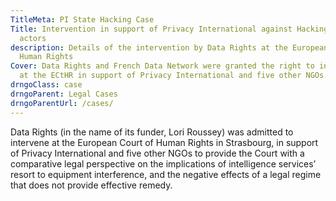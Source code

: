 ```yaml
---
TitleMeta: PI State Hacking Case
Title: Intervention in support of Privacy International against Hacking by State
  actors
description: Details of the intervention by Data Rights at the European Court of
  Human Rights
Cover: Data Rights and French Data Network were granted the right to intervene
  at the ECtHR in support of Privacy International and five other NGOs.
drngoClass: case
drngoParent: Legal Cases
drngoParentUrl: /cases/
---
```

Data Rights (in the name of its funder, Lori Roussey) was admitted to intervene at the European Court of Human Rights in Strasbourg, in support of Privacy International and five other NGOs to provide the Court with a comparative legal perspective on the implications of intelligence services’ resort to equipment interference, and the negative effects of a legal regime that does not provide effective remedy.